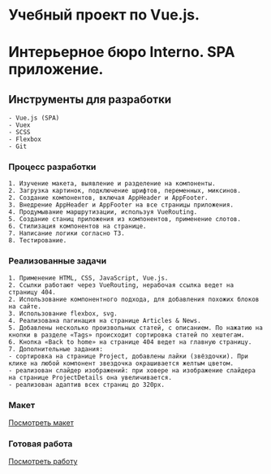 # Учебный проект по Vue.js. 
# Интерьерное бюро Interno. SPA приложение.

## Инструменты для разработки
```
- Vue.js (SPA)
- Vuex
- SCSS
- Flexbox
- Git
```

### Процесс разработки
```
1. Изучение макета, выявление и разделение на компоненты.
2. Загрузка картинок, подключение шрифтов, переменных, миксинов.
2. Создание компонентов, включая AppHeader и AppFooter.
3. Внедрение AppHeader и AppFooter на все страницы приложения.
4. Продумывание маршрутизации, используя VueRouting.
5. Создание станиц приложения из компонентов, применение слотов.
6. Стилизация компонентов на странице.
7. Написание логики согласно ТЗ.
8. Тестирование.
```
### Реализованные задачи
```
1. Применение HTML, CSS, JavaScript, Vue.js.
2. Ссылки работают через VueRouting, нерабочая ссылка ведет на страницу 404.
2. Использование компонентного подхода, для добавления похожих блоков на сайте.
3. Использование flexbox, svg.
4. Реализована пагинация на странице Articles & News.
5. Добавлены несколько произвольных статей, с описанием. По нажатию на кнопки в разделе «Tags» происходит сортировка статей по хештегам.
6. Кнопка «Back to home» на странице 404 ведет на главную страницу.
7. Дополнительные задания: 
- сортировка на странице Project, добавлены лайки (звёздочки). При клике на любой компонент звездочка окрашивается желтым цветом.
- реализован слайдер изображений: при ховере на изображение слайдера на странице ProjectDetails она увеличивается.
- реализован адаптив всех страниц до 320px.
```
### Макет

[Посмотреть макет](https://www.figma.com/file/Pk1fIYlZnMtq851R6zmggn/Interior-Design-Webflow-Website-Template-(Community)-(Copy)-(Copy)-(Copy)?node-id=1%3A5&mode=dev)


### Готовая работа

[Посмотреть работу]()
